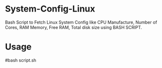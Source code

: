 # System-Config-Linux

Bash Script to Fetch Linux System Config like CPU Manufacture, Number of Cores, RAM Memory, Free RAM, Total disk size using BASH SCRIPT.

# Usage
  #bash script.sh
